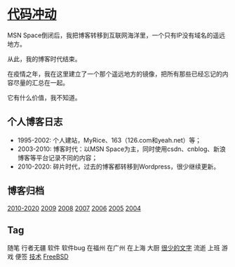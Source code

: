# [代码冲动](/)

MSN Space倒闭后，我把博客转移到互联网海洋里，一个只有IP没有域名的遥远地方。

从此，我的博客时代结束。

在疫情之年，我在这里建立了一个那个遥远地方的镜像，把所有那些已经忘记的内容尽量的汇总在一起。

它有什么价值，我不知道。


## 个人博客日志

- 1995-2002: 个人建站，MyRice、163（126.com和yeah.net）等；
- 2003-2010: 博客时代：以MSN Space为主，同时使用csdn、cnblog、新浪博客等平台记录不同的内容；
- 2010-2020: 碎片时代，过去的博客都转移到Wordpress，很少继续更新。

## 博客归档

[2010-2020](2010-2020)
[2009](2009)
[2008]()
[2007]()
[2006]()
[2005]()
[2004]()

## Tag

随笔
行者无疆
软件
软件bug
在福州
在广州
在上海
大厨
[很少的文字](iWords)
流逝
上班
游戏
便签
[技术](csdn)
[FreeBSD](FreeBSD)